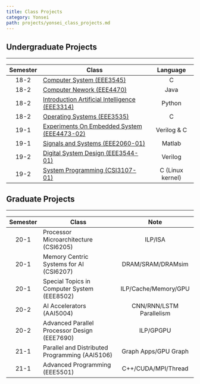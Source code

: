 ```yaml
---
title: Class Projects
category: Yonsei
path: projects/yonsei_class_projects.md
---
```


## Undergraduate Projects 
* * *

|Semester|Class|Language|
|:---:|---|:---:|
|18-2|[Computer System (EEE3545)](https://github.com/WheatBeer/undergraduate_projects/tree/master/computer_systems)|C
|18-2|[Computer Nework (EEE4470)](https://github.com/WheatBeer/undergraduate_projects/tree/master/computer_network)|Java
|18-2|[Introduction Artificial Intelligence (EEE3314)](https://github.com/WheatBeer/undergraduate_projects/tree/master/artificial_intelligence)|Python
|18-2|[Operating Systems (EEE3535)](https://github.com/WheatBeer/undergraduate_projects/tree/master/operating_systems)|C
|19-1|[Experiments On Embedded System (EEE4473-02)](https://github.com/WheatBeer/undergraduate_projects/tree/master/embedded_system)|Verilog & C
|19-1|[Signals and Systems (EEE2060-01)](https://github.com/WheatBeer/undergraduate_projects/tree/master/signals_and_systems)|Matlab
|19-2|[Digital System Design (EEE3544-01)](https://github.com/WheatBeer/undergraduate_projects/tree/master/digital_system_design)|Verilog
|19-2|[System Programming (CSI3107-01)](https://github.com/WheatBeer/undergraduate_projects/tree/master/system_programming)|C (Linux kernel)

## Graduate Projects
* * *

|Semester|Class|Note|
|:---:|---|:---:|
|20-1|Processor Microarchitecture (CSI6205)|ILP/ISA
|20-1|Memory Centric Systems for AI (CSI6207)|DRAM/SRAM/DRAMsim
|20-1|Special Topics in Computer System (EEE8502)|ILP/Cache/Memory/GPU
|20-2|AI Accelerators (AAI5004)|CNN/RNN/LSTM Parallelism 
|20-2|Advanced Parallel Processor Design (EEE7690)|ILP/GPGPU
|21-1|Parallel and Distributed Programming (AAI5106)|Graph Apps/GPU Graph
|21-1|Advanced Programming (EEE5501)|C++/CUDA/MPI/Thread
